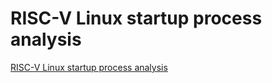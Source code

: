 # RISC-V Linux startup process analysis
[RISC-V Linux startup process analysis](https://aiwithcloud.com/2022/09/16/risc_v_linux_startup_process_analysis/)